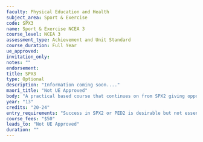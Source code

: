 ```yaml
---
faculty: Physical Education and Health
subject_area: Sport & Exercise
code: SPX3
name: Sport & Exercise NCEA 3
course_level: NCEA 3
assessment_type: Achievement and Unit Standard
course_duration: Full Year
ue_approved: 
invitation_only: 
notes: ""
endorsement: 
title: SPX3
type: Optional
description: "Information coming soon...."
maori_title: "Not UE Approved"
body: "A practical based course that continues on from SPX2 giving opportunities to acquire knowledge and understanding of fitness and exercise activities.  Students will demonstrate and teach exercise techniques, plan and teach/coach junior students and demonstrate skill and understanding of Badminton. Assessment is all Internal. (This is geared towards exercise, fitness and teaching juniors)."
year: "13"
credits: "20-24"
entry_requirements: "Success in SPX2 or PED2 is desirable but not essential and HOF/TIC approval."
course_fees: "$50"
leads_to: "Not UE Approved"
duration: ""
---
```

